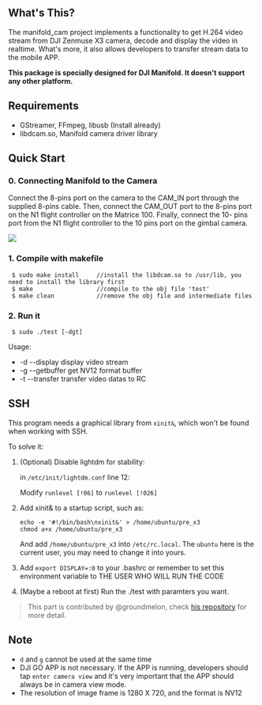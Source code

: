 ## What's This?

The manifold_cam project implements a functionality to get H.264 video stream from DJI Zenmuse X3 camera, decode and display the video in realtime. What's more, it also allows developers to transfer stream data to the mobile APP.

**This package is specially designed for DJI Manifold. It doesn't support any other platform.**

## Requirements

- GStreamer, FFmpeg, libusb (Install already)
- libdcam.so, Manifold camera driver library 

## Quick Start
 
### 0. Connecting Manifold to the Camera

Connect the 8-pins port on the camera to the CAM_IN port through the supplied 8-pins cable. Then, connect
the CAM_OUT port to the 8-pins port on the N1 flight controller on the Matrice 100. Finally, connect the 10-
pins port from the N1 flight controller to the 10 pins port on the gimbal camera.

![](http://i.imgur.com/7qI9I9R.png)

### 1. Compile with makefile

~~~
 $ sudo make install     //install the libdcam.so to /usr/lib, you need to install the library first
 $ make                  //compile to the obj file 'test'
 $ make clean            //remove the obj file and intermediate files
~~~

### 2. Run it

~~~
 $ sudo ./test [-dgt]
~~~

Usage: 

- -d --display    display video stream
- -g --getbuffer  get NV12 format buffer
- -t --transfer   transfer video datas to RC

## SSH

This program needs a graphical library from `xinit&`, which won't be found when working with SSH.

To solve it:

1. (Optional) Disable lightdm for stability:

   in `/etc/init/lightdm.conf` line 12:
   
   Modify `runlevel [!06]` to `runlevel [!026]`
   
2. Add xinit& to a startup script, such as:

   ```
   echo -e '#!/bin/bash\nxinit&' > /home/ubuntu/pre_x3
   chmod a+x /home/ubuntu/pre_x3
   ```
   
   And add `/home/ubuntu/pre_x3` into `/etc/rc.local`. The `ubuntu` here is the current user, you may need to change it into yours.

3. Add `export DISPLAY=:0` to your .bashrc or remember to set this environment variable to THE USER WHO WILL RUN THE CODE

4. (Maybe a reboot at first) Run the ./test with paramters you want.

> This part is contributed by @groundmelon, check [his repository](https://github.com/groundmelon/m100_x3) for more detail.

## Note
- `d` and `g` cannot be used at the same time
- DJI GO APP is not necessary. If the APP is running, developers should tap `enter camera view` and it's very important that the APP should always be in camera view mode.
- The resolution of image frame is 1280 X 720, and the format is NV12
